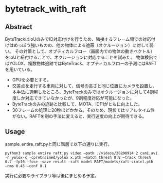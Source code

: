 # bytetrack_with_raft

## Abstract
ByteTrackはIoUのみでID対応付けを行うため、隣接するフレーム間での対応付けはめっぽう強いものの、他の物体による遮蔽（オクルージョン）に対して弱い。
その対策として、オプティカルフロー（画面内での物体の動きベクトル）をIoUと紐付けることで、オクルージョンに対応することを試みた。
物体検出ではYOLOX、複数物体追跡ではByteTrack、オプティカルフローの予測にはRAFTを用いている。

+ GPUを必要とする。
+ 交差点を走行する車両に対して、信号の高さと同じ位置にカメラを設置し、本手法に適用したところ、ByteTrackのみではオクルージョンに対して4割程度しか対応できていなかったが、9割程度対応が可能になった。
+ ByteTrackのみの追跡と比較して、MOTA、IDF1がともに向上した。
+ 30フレームの処理に20秒ほどかかる。そのため、現状ではリアルタイム性がない。RAFTを別の手法に変えると、実行速度の向上が期待できる。

## Usage
sample_entire_raft.pyと同じ階層で以下の通りに実行。
```
python3 sample entire raft.py video –path ./videos/20200914 2 cam1.avi -n yolox-x -cpretrained/yolox x.pth –match thresh 0.8 –track thresh 0.7 –fp16 –fuse –save result –raft model RAFT/models/raft-sintel.pth
–nms 0.45 –conf 0.1
```

実行に必要なライブラリ等は後にまとめる予定。
